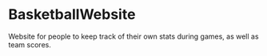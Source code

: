 # BasketballWebsite
Website for people to keep track of their own stats during games, as well as team scores.
